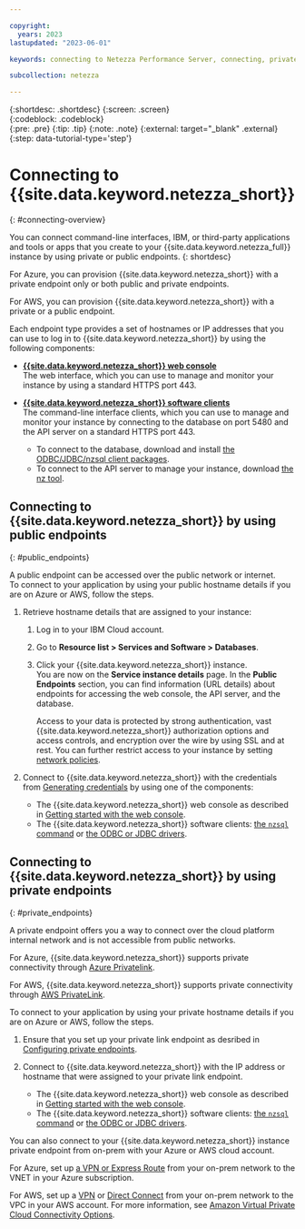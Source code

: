 ```yaml
---

copyright:
  years: 2023
lastupdated: "2023-06-01"

keywords: connecting to Netezza Performance Server, connecting, private endpoint, public endpoint, public and private endpoints, web console,

subcollection: netezza

---
```


{:shortdesc: .shortdesc}
{:screen: .screen}  
{:codeblock: .codeblock}  
{:pre: .pre}
{:tip: .tip}
{:note: .note}
{:external: target="_blank" .external}
{:step: data-tutorial-type='step'}

# Connecting to {{site.data.keyword.netezza_short}}
{: #connecting-overview}

You can connect command-line interfaces, IBM, or third-party applications and tools or apps that you create to your {{site.data.keyword.netezza_full}} instance by using private or public endpoints.
{: shortdesc}

For Azure, you can provision {{site.data.keyword.netezza_short}} with a private endpoint only or both public and private endpoints.  

For AWS, you can provision {{site.data.keyword.netezza_short}} with a private or a public endpoint.

Each endpoint type provides a set of hostnames or IP addresses that you can use to log in to {{site.data.keyword.netezza_short}} by using the following components:

- **[{{site.data.keyword.netezza_short}} web console](/docs/netezza?topic=netezza-getstarted-console)**  
   The web interface, which you can use to manage and monitor your instance by using a standard HTTPS port 443.  

- **[{{site.data.keyword.netezza_short}} software clients](https://www.ibm.com/docs/en/netezza?topic=dls-installing-uninstalling-client-tools-software-2)**  
   The command-line interface clients, which you can use to manage and monitor your instance by connecting to the database on port 5480 and the API server on a standard HTTPS port 443.
   
   - To connect to the database, download and install [the ODBC/JDBC/nzsql client packages](https://www.ibm.com/docs/en/netezza?topic=dls-installing-uninstalling-client-tools-software-2).  
   - To connect to the API server to manage your instance, download [the nz tool](/docs/netezza?topic=netezza-nztool).

## Connecting to {{site.data.keyword.netezza_short}} by using public endpoints
{: #public_endpoints}

A public endpoint can be accessed over the public network or internet.  
To connect to your application by using your public hostname details if you are on Azure or AWS, follow the steps.

1. Retrieve hostname details that are assigned to your instance:
   
   1. Log in to your IBM Cloud account.
   1. Go to **Resource list > Services and Software > Databases**.
   1. Click your {{site.data.keyword.netezza_short}} instance.  
      You are now on the **Service instance details** page. In the **Public Endpoints** section, you can find information (URL details) about endpoints for accessing the web console, the API server, and the database.  

      Access to your data is protected by strong authentication, vast {{site.data.keyword.netezza_short}} authorization options and access controls, and encryption over the wire by using SSL and at rest. You can further restrict access to your instance by setting [network policies](/docs/netezza?topic=netezza-network-policies).
  
1. Connect to {{site.data.keyword.netezza_short}} with the credentials from [Generating credentials](/docs/netezza?topic=netezza-getstarted#viewing_credentials) by using one of the components:

   - The {{site.data.keyword.netezza_short}} web console as described in [Getting started with the web console](/docs/netezza?topic=netezza-getstarted-console).
   - The {{site.data.keyword.netezza_short}} software clients: [the `nzsql` command](https://www.ibm.com/docs/en/netezza?topic=anpssbun-log-2) or [the ODBC or JDBC drivers](https://www.ibm.com/docs/en/netezza?topic=dls-overview-odbc-jdbc-ole-db-net-go-driver-3).


## Connecting to {{site.data.keyword.netezza_short}} by using private endpoints
{: #private_endpoints} 

A private endpoint offers you a way to connect over the cloud platform internal network and is not accessible from public networks.

For Azure, {{site.data.keyword.netezza_short}} supports private connectivity through [Azure Privatelink](https://azure.microsoft.com/en-us/pricing/details/private-link/#overview).  

For AWS, {{site.data.keyword.netezza_short}} supports private connectivity through [AWS PrivateLink](https://docs.aws.amazon.com/vpc/latest/privatelink/what-is-privatelink.html).  

To connect to your application by using your private hostname details if you are on Azure or AWS, follow the steps.

1. Ensure that you set up your private link endpoint as desribed in [Configuring private endpoints](/docs/netezza?topic=netezza-creating-private-endpoints).
1. Connect to {{site.data.keyword.netezza_short}} with the IP address or hostname that were assigned to your private link endpoint. 

   - The {{site.data.keyword.netezza_short}} web console as described in [Getting started with the web console](/docs/netezza?topic=netezza-getstarted-console).
   - The {{site.data.keyword.netezza_short}} software clients: [the `nzsql` command](https://www.ibm.com/docs/en/netezza?topic=anpssbun-log-2) or [the ODBC or JDBC drivers](https://www.ibm.com/docs/en/netezza?topic=dls-overview-odbc-jdbc-ole-db-net-go-driver-3).

   
You can also connect to your {{site.data.keyword.netezza_short}} instance private endpoint from on-prem with your Azure or AWS cloud account.

For Azure, set up [a VPN or Express Route](https://learn.microsoft.com/en-us/azure/architecture/reference-architectures/hybrid-networking/) from your on-prem network to the VNET in your Azure subscription.  

For AWS, set up a [VPN](https://aws.amazon.com/vpn/) or [Direct Connect](https://aws.amazon.com/directconnect/) from your on-prem network to the VPC in your AWS account. For more information, see [Amazon Virtual Private Cloud Connectivity Options](https://docs.aws.amazon.com/whitepapers/latest/aws-vpc-connectivity-options/introduction.html).


   